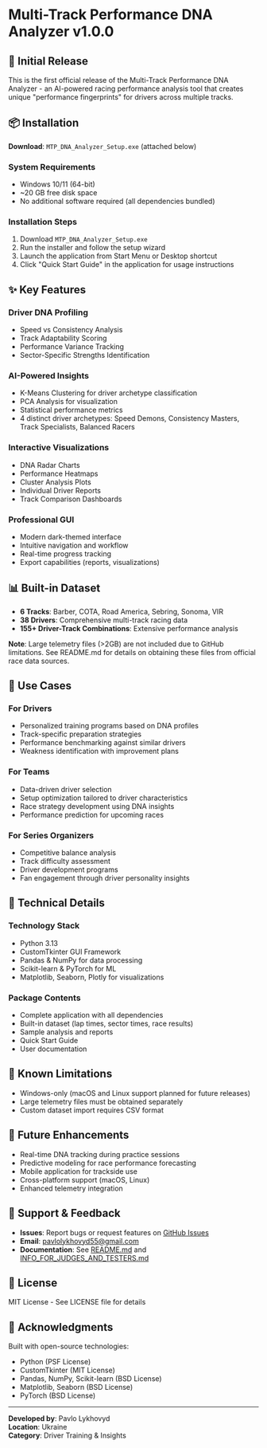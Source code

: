 # Multi-Track Performance DNA Analyzer v1.0.0

## 🎉 Initial Release

This is the first official release of the Multi-Track Performance DNA Analyzer - an AI-powered racing performance analysis tool that creates unique "performance fingerprints" for drivers across multiple tracks.

## 📦 Installation

**Download**: `MTP_DNA_Analyzer_Setup.exe` (attached below)

### System Requirements
- Windows 10/11 (64-bit)
- ~20 GB free disk space
- No additional software required (all dependencies bundled)

### Installation Steps
1. Download `MTP_DNA_Analyzer_Setup.exe`
2. Run the installer and follow the setup wizard
3. Launch the application from Start Menu or Desktop shortcut
4. Click "Quick Start Guide" in the application for usage instructions

## ✨ Key Features

### Driver DNA Profiling
- Speed vs Consistency Analysis
- Track Adaptability Scoring
- Performance Variance Tracking
- Sector-Specific Strengths Identification

### AI-Powered Insights
- K-Means Clustering for driver archetype classification
- PCA Analysis for visualization
- Statistical performance metrics
- 4 distinct driver archetypes: Speed Demons, Consistency Masters, Track Specialists, Balanced Racers

### Interactive Visualizations
- DNA Radar Charts
- Performance Heatmaps
- Cluster Analysis Plots
- Individual Driver Reports
- Track Comparison Dashboards

### Professional GUI
- Modern dark-themed interface
- Intuitive navigation and workflow
- Real-time progress tracking
- Export capabilities (reports, visualizations)

## 📊 Built-in Dataset

- **6 Tracks**: Barber, COTA, Road America, Sebring, Sonoma, VIR
- **38 Drivers**: Comprehensive multi-track racing data
- **155+ Driver-Track Combinations**: Extensive performance analysis

**Note**: Large telemetry files (>2GB) are not included due to GitHub limitations. See README.md for details on obtaining these files from official race data sources.

## 🎯 Use Cases

### For Drivers
- Personalized training programs based on DNA profiles
- Track-specific preparation strategies
- Performance benchmarking against similar drivers
- Weakness identification with improvement plans

### For Teams
- Data-driven driver selection
- Setup optimization tailored to driver characteristics
- Race strategy development using DNA insights
- Performance prediction for upcoming races

### For Series Organizers
- Competitive balance analysis
- Track difficulty assessment
- Driver development programs
- Fan engagement through driver personality insights

## 🔧 Technical Details

### Technology Stack
- Python 3.13
- CustomTkinter GUI Framework
- Pandas & NumPy for data processing
- Scikit-learn & PyTorch for ML
- Matplotlib, Seaborn, Plotly for visualizations

### Package Contents
- Complete application with all dependencies
- Built-in dataset (lap times, sector times, race results)
- Sample analysis and reports
- Quick Start Guide
- User documentation

## 📝 Known Limitations

- Windows-only (macOS and Linux support planned for future releases)
- Large telemetry files must be obtained separately
- Custom dataset import requires CSV format

## 🚀 Future Enhancements

- Real-time DNA tracking during practice sessions
- Predictive modeling for race performance forecasting
- Mobile application for trackside use
- Cross-platform support (macOS, Linux)
- Enhanced telemetry integration

## 📧 Support & Feedback

- **Issues**: Report bugs or request features on [GitHub Issues](https://github.com/PavloICSA/Multi-Track-Performance-DNA-Analyzer/issues)
- **Email**: pavlolykhovyd55@gmail.com
- **Documentation**: See [README.md](https://github.com/PavloICSA/Multi-Track-Performance-DNA-Analyzer/blob/main/README.md) and [INFO_FOR_JUDGES_AND_TESTERS.md](https://github.com/PavloICSA/Multi-Track-Performance-DNA-Analyzer/blob/main/INFO_FOR_JUDGES_AND_TESTERS.md)

## 📄 License

MIT License - See LICENSE file for details

## 🙏 Acknowledgments

Built with open-source technologies:
- Python (PSF License)
- CustomTkinter (MIT License)
- Pandas, NumPy, Scikit-learn (BSD License)
- Matplotlib, Seaborn (BSD License)
- PyTorch (BSD License)

---

**Developed by**: Pavlo Lykhovyd  
**Location**: Ukraine  
**Category**: Driver Training & Insights
